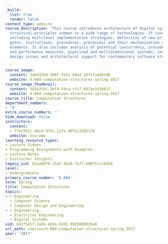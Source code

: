 ```yaml
---
_build:
  list: true
  render: false
content_type: website
course_description: 'This course introduces architecture of digital systems, emphasizing
  structural principles common to a wide range of technologies. It covers the topics
  including multilevel implementation strategies, definition of new primitives (e.g.,
  gates, instructions, procedures, processes) and their mechanization using lower-level
  elements. It also includes analysis of potential concurrency, precedence constraints
  and performance measures, pipelined and multidimensional systems, instruction set
  design issues and architectural support for contemporary software structures.

  '
course_image:
  content: 3a6d35b0-390f-fb51-80ed-20f5fadd63db
  website: 6-004-computation-structures-spring-2017
course_image_thumbnail:
  content: 4d1b350c-3ef4-fdca-cfc7-8d7ae1d1661f
  website: 6-004-computation-structures-spring-2017
course_title: Computation Structures
department_numbers:
- '6'
extra_course_numbers: ''
hide_download: false
instructors:
  content:
  - 774c953c-46c6-973c-227a-48f2c339217b
  website: ocw-www
learning_resource_types:
- Lecture Videos
- Programming Assignments with Examples
- Lecture Notes
- Instructor Insights
legacy_uid: b1aab6f0-15a5-46a9-fa77-690ffcccb3e6
level:
- Undergraduate
primary_course_number: '6.004'
term: Spring
title: Computation Structures
topics:
- - Engineering
  - Computer Science
  - Computer Design and Engineering
- - Engineering
  - Electrical Engineering
  - Digital Systems
uid: 641f5417-3a5b-4b9a-9202-992b06903be8
url_path: courses/6-004-computation-structures-spring-2017
year: '2017'
---
```

